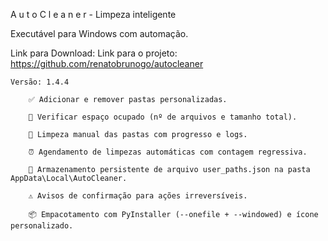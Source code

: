 A u t o C l e a n e r  -  Limpeza inteligente

Executável para Windows com automação.


Link para Download:
Link para o projeto: https://github.com/renatobrunogo/autocleaner


    Versão: 1.4.4

        ✅ Adicionar e remover pastas personalizadas.

        🔎 Verificar espaço ocupado (nº de arquivos e tamanho total).

        🧹 Limpeza manual das pastas com progresso e logs.

        ⏰ Agendamento de limpezas automáticas com contagem regressiva.

        📁 Armazenamento persistente de arquivo user_paths.json na pasta AppData\Local\AutoCleaner.

        ⚠️ Avisos de confirmação para ações irreversíveis.

        📦 Empacotamento com PyInstaller (--onefile + --windowed) e ícone personalizado.
